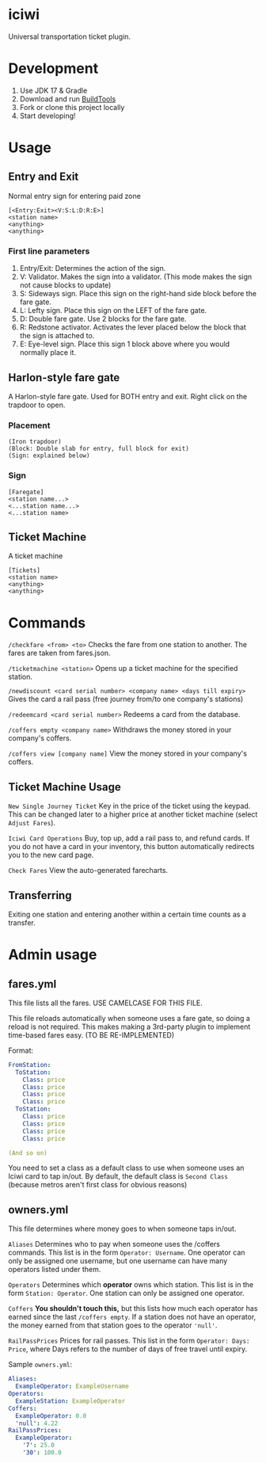 # iciwi
Universal transportation ticket plugin.

# Development
1. Use JDK 17 & Gradle
2. Download and run [BuildTools](https://hub.spigotmc.org/jenkins/job/BuildTools/lastSuccessfulBuild/artifact/target/BuildTools.jar)
3. Fork or clone this project locally
4. Start developing!

# Usage
## Entry and Exit
Normal entry sign for entering paid zone
```
[<Entry:Exit><V:S:L:D:R:E>]
<station name>
<anything>
<anything>
```
### First line parameters
1. Entry/Exit: Determines the action of the sign.
2. V: Validator. Makes the sign into a validator. (This mode makes the sign not cause blocks to update)
3. S: Sideways sign. Place this sign on the right-hand side block before the fare gate.
4. L: Lefty sign. Place this sign on the LEFT of the fare gate.
5. D: Double fare gate. Use 2 blocks for the fare gate.
6. R: Redstone activator. Activates the lever placed below the block that the sign is attached to.
7. E: Eye-level sign. Place this sign 1 block above where you would normally place it.

## Harlon-style fare gate
A Harlon-style fare gate. Used for BOTH entry and exit. Right click on the trapdoor to open.
### Placement
```
(Iron trapdoor)
(Block: Double slab for entry, full block for exit)
(Sign: explained below)
```
### Sign
```
[Faregate]
<station name...>
<...station name...>
<...station name>
```

## Ticket Machine
A ticket machine
```
[Tickets]
<station name>
<anything>
<anything>
```
# Commands
`/checkfare <from> <to>` Checks the fare from one station to another. The fares are taken from fares.json.

`/ticketmachine <station>` Opens up a ticket machine for the specified station.

`/newdiscount <card serial number> <company name> <days till expiry>` Gives the card a rail pass (free journey from/to one company's stations)

`/redeemcard <card serial number>` Redeems a card from the database.

`/coffers empty <company name>` Withdraws the money stored in your company's coffers.

`/coffers view [company name]` View the money stored in your company's coffers.

## Ticket Machine Usage
`New Single Journey Ticket` Key in the price of the ticket using the keypad. This can be changed later to a higher price at another ticket machine (select `Adjust Fares`).

`Iciwi Card Operations` Buy, top up, add a rail pass to, and refund cards. If you do not have a card in your inventory, this button automatically redirects you to the new card page.

`Check Fares` View the auto-generated farecharts.

## Transferring
Exiting one station and entering another within a certain time counts as a transfer.

# Admin usage

## fares.yml
This file lists all the fares. USE CAMELCASE FOR THIS FILE.

This file reloads automatically when someone uses a fare gate, so doing a reload is not required. This makes making a 3rd-party plugin to implement time-based fares easy. (TO BE RE-IMPLEMENTED)

Format:
```yml
FromStation:
  ToStation:
    Class: price
    Class: price
    Class: price
    Class: price
  ToStation:
    Class: price
    Class: price
    Class: price
    Class: price

(And so on)
```
You need to set a class as a default class to use when someone uses an Iciwi card to tap in/out. By default, the default class is `Second Class` (because metros aren't first class for obvious reasons)

## owners.yml
This file determines where money goes to when someone taps in/out.

`Aliases` Determines who to pay when someone uses the /coffers commands. This list is in the form `Operator: Username`. One operator can only be assigned one username, but one username can have many operators listed under them.

`Operators` Determines which **operator** owns which station. This list is in the form `Station: Operator`. One station can only be assigned one operator.

`Coffers` **You shouldn't touch this,** but this lists how much each operator has earned since the last `/coffers empty`. If a station does not have an operator, the money earned from that station goes to the operator `'null'`.

`RailPassPrices` Prices for rail passes. This list in the form `Operator: Days: Price`, where Days refers to the number of days of free travel until expiry.

Sample `owners.yml`:
```yml
Aliases:
  ExampleOperator: ExampleUsername
Operators:
  ExampleStation: ExampleOperator
Coffers:
  ExampleOperator: 0.0
  'null': 4.22
RailPassPrices:
  ExampleOperator:
    '7': 25.0
    '30': 100.0
```
